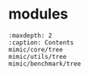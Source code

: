 # modules
```{toctree}
:maxdepth: 2
:caption: Contents
mimic/core/tree
mimic/utils/tree
mimic/benchmark/tree
```